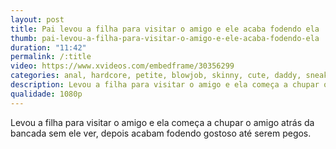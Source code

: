 ```yaml
---
layout: post
title: Pai levou a filha para visitar o amigo e ele acaba fodendo ela
thumb: pai-levou-a-filha-para-visitar-o-amigo-e-ele-acaba-fodendo-ela
duration: "11:42"
permalink: /:title
video: https://www.xvideos.com/embedframe/30356299
categories: anal, hardcore, petite, blowjob, skinny, cute, daddy, sneaky, small-tits, small-ass, lucie-kline, lucie-cline
description: Levou a filha para visitar o amigo e ela começa a chupar o amigo atrás da bancada sem ele ver, depois acabam fodendo gostoso até serem pegos.
qualidade: 1080p
---
```

Levou a filha para visitar o amigo e ela começa a chupar o amigo atrás da bancada sem ele ver, depois acabam fodendo gostoso até serem pegos.